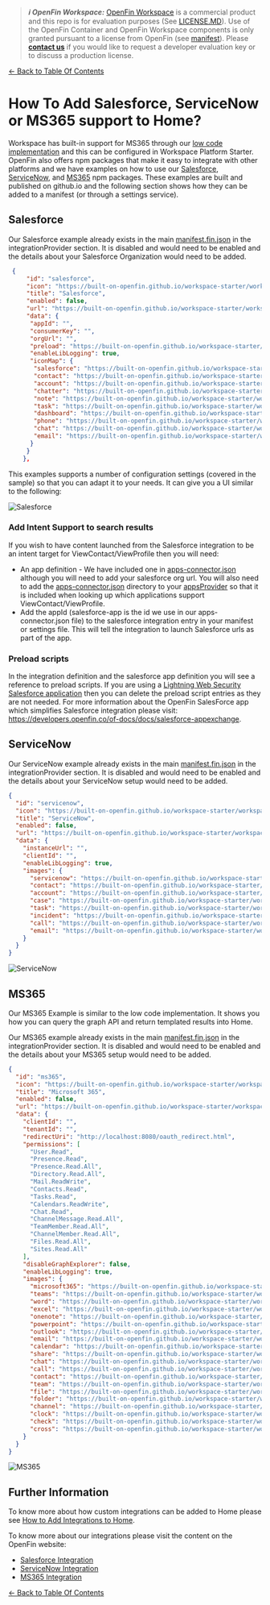 > **_:information_source: OpenFin Workspace:_** [OpenFin Workspace](https://www.openfin.co/workspace/) is a commercial product and this repo is for evaluation purposes (See [LICENSE.MD](../LICENSE.MD)). Use of the OpenFin Container and OpenFin Workspace components is only granted pursuant to a license from OpenFin (see [manifest](../public/manifest.fin.json)). Please [**contact us**](https://www.openfin.co/workspace/poc/) if you would like to request a developer evaluation key or to discuss a production license.

[<- Back to Table Of Contents](../README.md)

# How To Add Salesforce, ServiceNow or MS365 support to Home?

Workspace has built-in support for MS365 through our [low code implementation](./how-to-setup-low-code-integrations.md) and this can be configured in Workspace Platform Starter. OpenFin also offers npm packages that make it easy to integrate with other platforms and we have examples on how to use our [Salesforce](../../integrate-with-salesforce/README.md), [ServiceNow](../../integrate-with-servicenow/README.md), and [MS365](../../integrate-with-ms365/README.md) npm packages. These examples are built and published on github.io and the following section shows how they can be added to a manifest (or through a settings service).

## Salesforce

Our Salesforce example already exists in the main [manifest.fin.json](../public/manifest.fin.json) in the integrationProvider section. It is disabled and would need to be enabled and the details about your Salesforce Organization would need to be added.

```json
 {
     "id": "salesforce",
     "icon": "https://built-on-openfin.github.io/workspace-starter/workspace/v21.0.0/integrate-with-salesforce/favicon.ico",
     "title": "Salesforce",
     "enabled": false,
     "url": "https://built-on-openfin.github.io/workspace-starter/workspace/v21.0.0/integrate-with-salesforce/js/modules/integrations/salesforce.bundle.js",
     "data": {
      "appId": "",
      "consumerKey": "",
      "orgUrl": "",
      "preload": "https://built-on-openfin.github.io/workspace-starter/workspace/v21.0.0/integrate-with-salesforce/js/preload.js",
      "enableLibLogging": true,
      "iconMap": {
       "salesforce": "https://built-on-openfin.github.io/workspace-starter/workspace/v21.0.0/integrate-with-salesforce/images/salesforce.svg",
       "contact": "https://built-on-openfin.github.io/workspace-starter/workspace/v21.0.0/integrate-with-salesforce/images/contact.svg",
       "account": "https://built-on-openfin.github.io/workspace-starter/workspace/v21.0.0/integrate-with-salesforce/images/account.svg",
       "chatter": "https://built-on-openfin.github.io/workspace-starter/workspace/v21.0.0/integrate-with-salesforce/images/chatter.svg",
       "note": "https://built-on-openfin.github.io/workspace-starter/workspace/v21.0.0/integrate-with-salesforce/images/note.svg",
       "task": "https://built-on-openfin.github.io/workspace-starter/workspace/v21.0.0/integrate-with-salesforce/images/task.svg",
       "dashboard": "https://built-on-openfin.github.io/workspace-starter/workspace/v21.0.0/integrate-with-salesforce/images/dashboard.svg",
       "phone": "https://built-on-openfin.github.io/workspace-starter/workspace/v21.0.0/integrate-with-salesforce/images/phone.svg",
       "chat": "https://built-on-openfin.github.io/workspace-starter/workspace/v21.0.0/integrate-with-salesforce/images/chat.svg",
       "email": "https://built-on-openfin.github.io/workspace-starter/workspace/v21.0.0/integrate-with-salesforce/images/email.svg"
      }
     }
    },
```

This examples supports a number of configuration settings (covered in the sample) so that you can adapt it to your needs. It can give you a UI similar to the following:

![Salesforce](./assets/home-salesforce.png)

### Add Intent Support to search results

If you wish to have content launched from the Salesforce integration to be an intent target for ViewContact/ViewProfile then you will need:

- An app definition - We have included one in [apps-connector.json](../public/common/apps-connector.json) although you will need to add your salesforce org url. You will also need to add the [apps-connector.json](../public/common/apps-connector.json) directory to your [appsProvider](./what-is-an-apps-provider.md) so that it is included when looking up which applications support ViewContact/ViewProfile.
- Add the appId (salesforce-app is the id we use in our apps-connector.json file) to the salesforce integration entry in your manifest or settings file. This will tell the integration to launch Salesforce urls as part of the app.

### Preload scripts

In the integration definition and the salesforce app definition you will see a reference to preload scripts. If you are using a [Lightning Web Security Salesforce application](https://developer.salesforce.com/docs/platform/lwc/guide/security-lwsec-intro.html) then you can delete the preload script entries as they are not needed. For more information about the OpenFin SalesForce app which simplifies Salesforce integration please visit: <https://developers.openfin.co/of-docs/docs/salesforce-appexchange>.

## ServiceNow

Our ServiceNow example already exists in the main [manifest.fin.json](../public/manifest.fin.json) in the integrationProvider section. It is disabled and would need to be enabled and the details about your ServiceNow setup would need to be added.

```json
{
  "id": "servicenow",
  "icon": "https://built-on-openfin.github.io/workspace-starter/workspace/v21.0.0/integrate-with-servicenow/favicon.ico",
  "title": "ServiceNow",
  "enabled": false,
  "url": "https://built-on-openfin.github.io/workspace-starter/workspace/v21.0.0/integrate-with-servicenow/js/integrations/servicenow.bundle.js",
  "data": {
    "instanceUrl": "",
    "clientId": "",
    "enableLibLogging": true,
    "images": {
      "servicenow": "https://built-on-openfin.github.io/workspace-starter/workspace/v21.0.0/integrate-with-servicenow/images/apps/servicenow.svg",
      "contact": "https://built-on-openfin.github.io/workspace-starter/workspace/v21.0.0/integrate-with-servicenow/images/types/contact.svg",
      "account": "https://built-on-openfin.github.io/workspace-starter/workspace/v21.0.0/integrate-with-servicenow/images/types/account.svg",
      "case": "https://built-on-openfin.github.io/workspace-starter/workspace/v21.0.0/integrate-with-servicenow/images/types/case.svg",
      "task": "https://built-on-openfin.github.io/workspace-starter/workspace/v21.0.0/integrate-with-servicenow/images/types/task.svg",
      "incident": "https://built-on-openfin.github.io/workspace-starter/workspace/v21.0.0/integrate-with-servicenow/images/types/incident.svg",
      "call": "https://built-on-openfin.github.io/workspace-starter/workspace/v21.0.0/integrate-with-servicenow/images/icons/call.svg",
      "email": "https://built-on-openfin.github.io/workspace-starter/workspace/v21.0.0/integrate-with-servicenow/images/icons/email.svg"
    }
  }
}
```

![ServiceNow](./assets/home-servicenow.png)

## MS365

Our MS365 Example is similar to the low code implementation. It shows you how you can query the graph API and return templated results into Home.

Our MS365 example already exists in the main [manifest.fin.json](../public/manifest.fin.json) in the integrationProvider section. It is disabled and would need to be enabled and the details about your MS365 setup would need to be added.

```json
{
  "id": "ms365",
  "icon": "https://built-on-openfin.github.io/workspace-starter/workspace/v21.0.0/integrate-with-ms365/favicon.ico",
  "title": "Microsoft 365",
  "enabled": false,
  "url": "https://built-on-openfin.github.io/workspace-starter/workspace/v21.0.0/integrate-with-ms365/js/integrations/ms365.bundle.js",
  "data": {
    "clientId": "",
    "tenantId": "",
    "redirectUri": "http://localhost:8080/oauth_redirect.html",
    "permissions": [
      "User.Read",
      "Presence.Read",
      "Presence.Read.All",
      "Directory.Read.All",
      "Mail.ReadWrite",
      "Contacts.Read",
      "Tasks.Read",
      "Calendars.ReadWrite",
      "Chat.Read",
      "ChannelMessage.Read.All",
      "TeamMember.Read.All",
      "ChannelMember.Read.All",
      "Files.Read.All",
      "Sites.Read.All"
    ],
    "disableGraphExplorer": false,
    "enableLibLogging": true,
    "images": {
      "microsoft365": "https://built-on-openfin.github.io/workspace-starter/workspace/v21.0.0/integrate-with-ms365/images/apps/microsoft365.svg",
      "teams": "https://built-on-openfin.github.io/workspace-starter/workspace/v21.0.0/integrate-with-ms365/images/apps/teams.svg",
      "word": "https://built-on-openfin.github.io/workspace-starter/workspace/v21.0.0/integrate-with-ms365/images/apps/word.svg",
      "excel": "https://built-on-openfin.github.io/workspace-starter/workspace/v21.0.0/integrate-with-ms365/images/apps/excel.svg",
      "onenote": "https://built-on-openfin.github.io/workspace-starter/workspace/v21.0.0/integrate-with-ms365/images/apps/onenote.svg",
      "powerpoint": "https://built-on-openfin.github.io/workspace-starter/workspace/v21.0.0/integrate-with-ms365/images/apps/powerpoint.svg",
      "outlook": "https://built-on-openfin.github.io/workspace-starter/workspace/v21.0.0/integrate-with-ms365/images/apps/outlook-mail.svg",
      "email": "https://built-on-openfin.github.io/workspace-starter/workspace/v21.0.0/integrate-with-ms365/images/icons/email.svg",
      "calendar": "https://built-on-openfin.github.io/workspace-starter/workspace/v21.0.0/integrate-with-ms365/images/icons/calendar.svg",
      "share": "https://built-on-openfin.github.io/workspace-starter/workspace/v21.0.0/integrate-with-ms365/images/icons/share.svg",
      "chat": "https://built-on-openfin.github.io/workspace-starter/workspace/v21.0.0/integrate-with-ms365/images/icons/chat.svg",
      "call": "https://built-on-openfin.github.io/workspace-starter/workspace/v21.0.0/integrate-with-ms365/images/icons/call.svg",
      "contact": "https://built-on-openfin.github.io/workspace-starter/workspace/v21.0.0/integrate-with-ms365/images/icons/contact.svg",
      "team": "https://built-on-openfin.github.io/workspace-starter/workspace/v21.0.0/integrate-with-ms365/images/icons/team.svg",
      "file": "https://built-on-openfin.github.io/workspace-starter/workspace/v21.0.0/integrate-with-ms365/images/icons/file.svg",
      "folder": "https://built-on-openfin.github.io/workspace-starter/workspace/v21.0.0/integrate-with-ms365/images/icons/folder.svg",
      "channel": "https://built-on-openfin.github.io/workspace-starter/workspace/v21.0.0/integrate-with-ms365/images/icons/channel.svg",
      "clock": "https://built-on-openfin.github.io/workspace-starter/workspace/v21.0.0/integrate-with-ms365/images/icons/clock.svg",
      "check": "https://built-on-openfin.github.io/workspace-starter/workspace/v21.0.0/integrate-with-ms365/images/icons/check.svg",
      "cross": "https://built-on-openfin.github.io/workspace-starter/workspace/v21.0.0/integrate-with-ms365/images/icons/cross.svg"
    }
  }
}
```

![MS365](./assets/home-ms365.png)

## Further Information

To know more about how custom integrations can be added to Home please see [How to Add Integrations to Home](./how-to-add-integrations-to-home.md).

To know more about our integrations please visit the content on the OpenFin website:

- [Salesforce Integration](https://developers.openfin.co/of-docs/docs/salesforce-integration)
- [ServiceNow Integration](https://developers.openfin.co/of-docs/docs/servicenow-integration)
- [MS365 Integration](https://developers.openfin.co/of-docs/docs/ms365-integration)

[<- Back to Table Of Contents](../README.md)
